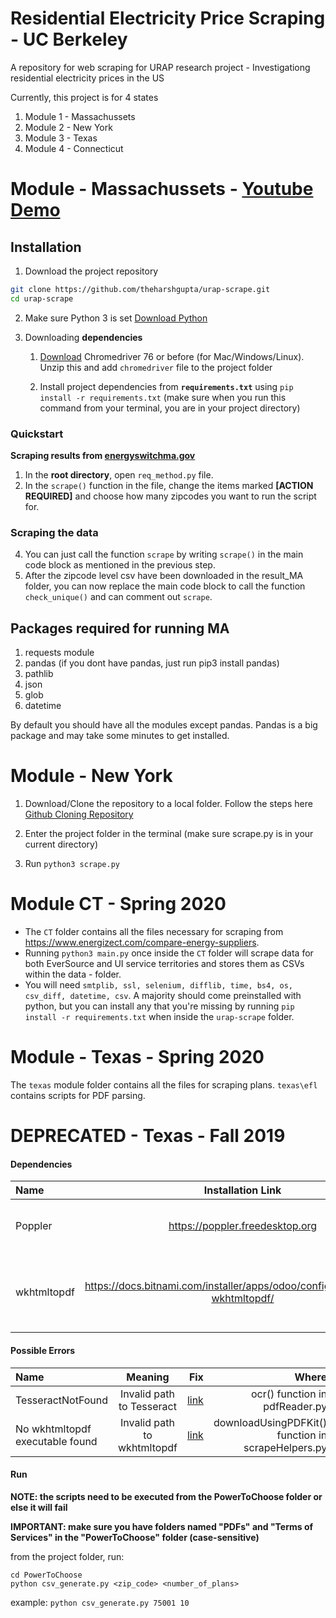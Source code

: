 # Residential Electricity Price Scraping - UC Berkeley
A repository for web scraping for URAP research project - Investigationg residential electricity prices in the US

Currently, this project is for 4 states 

1. Module 1 - Massachussets 
2. Module 2 - New York 
3. Module 3 - Texas
4. Module 4 - Connecticut

# Module - Massachussets - [Youtube Demo](https://www.youtube.com/watch?v=hpB_RoIlrFI&list=PLpSsC5dbVHV-Uf1VJ2ekMPUIohRoZYe8n&index=1)

## Installation

1. Download the project repository
```bash
git clone https://github.com/theharshgupta/urap-scrape.git
cd urap-scrape
```
2. Make sure Python 3 is set [Download Python](https://www.python.org/downloads/)

3. Downloading **dependencies** 

    1. [Download](https://chromedriver.storage.googleapis.com/index.html?path=76.0.3809.126/) Chromedriver 76 or before (for Mac/Windows/Linux). Unzip this and add `chromedriver` file to the project folder
    
    2. Install  project dependencies from **`requirements.txt`** using `pip install -r requirements.txt` (make sure when you run this command from your terminal, you are in your project directory)

### Quickstart 
**Scraping results from [energyswitchma.gov](http://www.energyswitchma.gov/#/)**

1. In the **root directory**, open `req_method.py` file. 
2. In the `scrape()` function in the file, change the items marked **\[ACTION REQUIRED\]** and choose how many zipcodes you want to run the script for.

### Scraping the data                                           
4. You can just call the function `scrape` by writing `scrape()` in the main code block as mentioned in the previous step. 
5. After the zipcode level csv have been downloaded in the result_MA folder, you can now replace the main code block to call the function `check_unique()` and can comment out `scrape`. 
## Packages required for running MA

1. requests module 
2. pandas (if you dont have pandas, just run pip3 install pandas)
3. pathlib
4. json 
5. glob
6. datetime 

By default you should have all the modules except pandas. Pandas is a big package and may take some minutes to get installed. 

# Module - New York 

1. Download/Clone the repository to a local folder. Follow the steps here [Github Cloning Repository](https://help.github.com/en/github/creating-cloning-and-archiving-repositories/cloning-a-repository)

2. Enter the project folder in the terminal (make sure scrape.py is in your current directory)

3. Run `python3 scrape.py`


# Module CT - Spring 2020
- The `CT` folder contains all the files necessary for scraping from https://www.energizect.com/compare-energy-suppliers. 
- Running `python3 main.py` once inside the `CT` folder will scrape data for both EverSource and UI service territories and stores them as CSVs within the data - folder.
- You will need `smtplib, ssl, selenium, difflib, time, bs4, os, csv_diff, datetime, csv`.  A majority should come preinstalled with python, but you can install any that you're missing by running `pip install -r requirements.txt` when inside the `urap-scrape` folder.


# Module - Texas - Spring 2020
The `texas` module folder contains all the files for scraping plans. `texas\efl` contains scripts for PDF parsing. 






# DEPRECATED - Texas - Fall 2019

#### Dependencies

| Name          | Installation Link                             | Purpose                                   |
| :---          |    :----:                                     |          :---:                            |
| Poppler       | https://poppler.freedesktop.org               | Used to perform OCR on PDfs               |
| wkhtmltopdf   | https://docs.bitnami.com/installer/apps/odoo/configuration/install-wkhtmltopdf/        | Used to convert HTML pages into PDFs      |

#### Possible Errors

| Name          | Meaning                             | Fix                                   | Where |
| :---          |    :---:                           |          ---:                          | ---:  |
| TesseractNotFound | Invalid path to Tesseract | [link](https://stackoverflow.com/questions/50951955/pytesseract-tesseractnotfound-error-tesseract-is-not-installed-or-its-not-i) | ocr() function in pdfReader.py |
| No wkhtmltopdf executable found | Invalid path to wkhtmltopdf | [link](https://stackoverflow.com/questions/27673870/cant-create-pdf-using-python-pdfkit-error-no-wkhtmltopdf-executable-found) | downloadUsingPDFKit() function in scrapeHelpers.py |

#### Run

**NOTE: the scripts need to be executed from the PowerToChoose folder or else it will fail**

**IMPORTANT: make sure you have folders named "PDFs" and "Terms of Services" in the "PowerToChoose" folder (case-sensitive)**

from the project folder, run:
```
cd PowerToChoose
python csv_generate.py <zip_code> <number_of_plans>
```

example:
`python csv_generate.py 75001 10`

